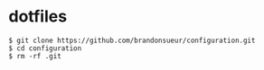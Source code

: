 # dotfiles

```
$ git clone https://github.com/brandonsueur/configuration.git
$ cd configuration
$ rm -rf .git
```
